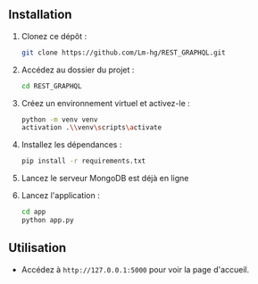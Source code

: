 ## Installation

1. Clonez ce dépôt :
    ```bash
    git clone https://github.com/Lm-hg/REST_GRAPHQL.git
    ```
2. Accédez au dossier du projet :
    ```bash
    cd REST_GRAPHQL
    ```
3. Créez un environnement virtuel et activez-le :
    ```bash
    python -m venv venv
    activation .\\venv\scripts\activate 
    ```
4. Installez les dépendances :
    ```bash
    pip install -r requirements.txt
    ```
5. Lancez le serveur MongoDB est déjà en ligne


6. Lancez l'application :
    ```bash
    cd app
    python app.py
    ```

## Utilisation

- Accédez à `http://127.0.0.1:5000` pour voir la page d'accueil.


